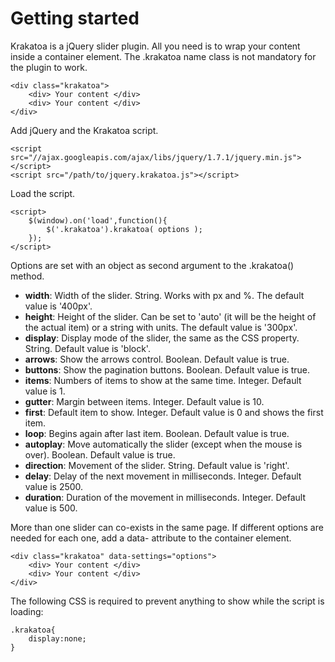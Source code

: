 Getting started
=========================

Krakatoa is a jQuery slider plugin. All you need is to wrap your content inside a container element. The .krakatoa name class is not mandatory for the plugin to work.

	<div class="krakatoa">
		<div> Your content </div>
		<div> Your content </div>
	</div>

Add jQuery and the Krakatoa script.

	<script src="//ajax.googleapis.com/ajax/libs/jquery/1.7.1/jquery.min.js"></script>
	<script src="/path/to/jquery.krakatoa.js"></script>

Load the script.

	<script>
		$(window).on('load',function(){
			$('.krakatoa').krakatoa( options );
		});
	</script>

Options are set with an object as second argument to the .krakatoa() method.

* **width**: Width of the slider. String. Works with px and %. The default value is '400px'.
* **height**: Height of the slider. Can be set to 'auto' (it will be the height of the actual item) or a string with units. The default value is '300px'.
* **display**: Display mode of the slider, the same as the CSS property. String. Default value is 'block'.
* **arrows**: Show the arrows control. Boolean. Default value is true.
* **buttons**: Show the pagination buttons. Boolean. Default value is true.
* **items**: Numbers of items to show at the same time. Integer. Default value is 1.
* **gutter**: Margin between items. Integer. Default value is 10.
* **first**: Default item to show. Integer. Default value is 0 and shows the first item.
* **loop**: Begins again after last item. Boolean. Default value is true.
* **autoplay**: Move automatically the slider (except when the mouse is over). Boolean. Default value is true.
* **direction**: Movement of the slider. String. Default value is 'right'.
* **delay**: Delay of the next movement in milliseconds. Integer. Default value is 2500.
* **duration**: Duration of the movement in milliseconds. Integer. Default value is 500.

More than one slider can co-exists in the same page. If different options are needed for each one, add a data- attribute to the container element.

	<div class="krakatoa" data-settings="options">
		<div> Your content </div>
		<div> Your content </div>
	</div>

The following CSS is required to prevent anything to show while the script is loading:

	.krakatoa{
		display:none;
	}